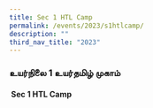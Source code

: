 ```yaml
---
title: Sec 1 HTL Camp
permalink: /events/2023/s1htlcamp/
description: ""
third_nav_title: "2023"
---
```

### உயர்நிலை 1 உயர்தமிழ் முகாம்
#### &nbsp;Sec 1 HTL Camp


<img alt="" src="/images/Upcoming/htlcs1.jpg">